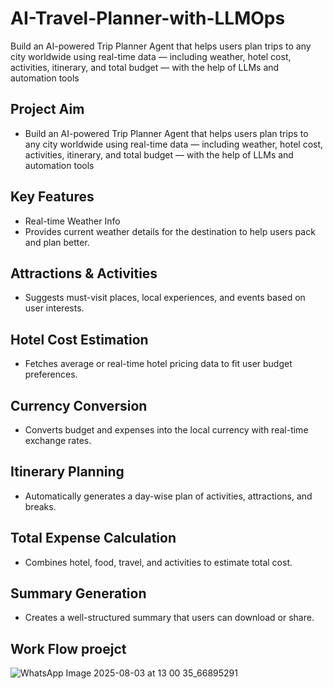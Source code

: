 # AI-Travel-Planner-with-LLMOps
Build an AI-powered Trip Planner Agent that helps users plan trips to any city worldwide using real-time data — including weather, hotel cost, activities, itinerary, and total budget — with the help of LLMs and automation tools

##  Project Aim
- Build an AI-powered Trip Planner Agent that helps users plan trips to any city worldwide using real-time data — including weather, hotel cost, activities, itinerary, and total budget — with the help of LLMs and automation tools

## Key Features
- Real-time Weather Info
- Provides current weather details for the destination to help users pack and plan better.

## Attractions & Activities
- Suggests must-visit places, local experiences, and events based on user interests.

## Hotel Cost Estimation
- Fetches average or real-time hotel pricing data to fit user budget preferences.

## Currency Conversion
- Converts budget and expenses into the local currency with real-time exchange rates.

## Itinerary Planning
- Automatically generates a day-wise plan of activities, attractions, and breaks.

## Total Expense Calculation
- Combines hotel, food, travel, and activities to estimate total cost.

## Summary Generation
- Creates a well-structured summary that users can download or share.

## Work Flow proejct
![WhatsApp Image 2025-08-03 at 13 00 35_66895291](https://github.com/user-attachments/assets/ea08298a-4b47-4366-a494-5f252e202b9a)
